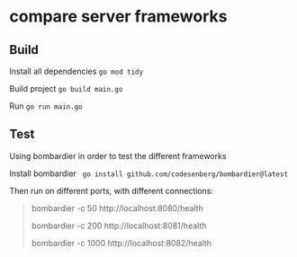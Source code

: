# compare server frameworks

## Build
Install all dependencies `go mod tidy`

Build project `go build main.go`

Run `go run main.go`

## Test
Using bombardier in order to test the different frameworks

Install bombardier ` go install github.com/codesenberg/bombardier@latest`

Then run on different ports, with different connections: 
> bombardier -c 50 http://localhost:8080/health
> 
> bombardier -c 200 http://localhost:8081/health
> 
> bombardier -c 1000 http://localhost:8082/health